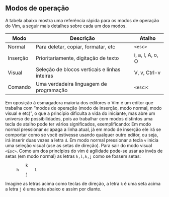 Modos de operação
-----------------

A tabela abaixo mostra uma referência rápida para os modos de operação
do Vim, a seguir mais detalhes sobre cada um dos modos.

|Modo|Descrição|Atalho|
|----|---------|------|
|Normal| Para deletar, copiar, formatar, etc | `<esc>` |
|Inserção| Prioritariamente, digitação de texto| i, a, I, A, o, O |
|Visual| Seleção de blocos verticais e linhas inteiras |V, v, Ctrl-v|
|Comando| Uma verdadeira linguagem de programação | `<esc>`: |

Em oposição à esmagadora maioria dos editores o Vim é um editor que
trabalha com “modos de operação (modo de inserção, modo normal, modo
visual e etc)”, o que a princípio dificulta a vida do iniciante, mas
abre um universo de possibilidades, pois ao trabalhar com modos
distintos uma tecla de atalho pode ter vários significados,
exemplificando: Em modo normal pressionar `dd` apaga a
linha atual, já em modo de inserção ele irá se comportar como se você
estivesse usando qualquer outro editor, ou seja, irá inserir duas vezes
a letra `d`. Em modo normal pressionar a tecla
`v` inicia uma seleção visual (use as setas de direção).
Para sair do modo visual `<Esc>`. Como um dos princípios do vim é
agilidade pode-se usar ao invés de setas (em modo normal) as letras
`h,l,k,j` como se fossem setas:

             k
         h       l
             j

Imagine as letras acima como teclas de direção, a letra `k`
é uma seta acima a letra `j` é uma seta abaixo e assim por
diante.

